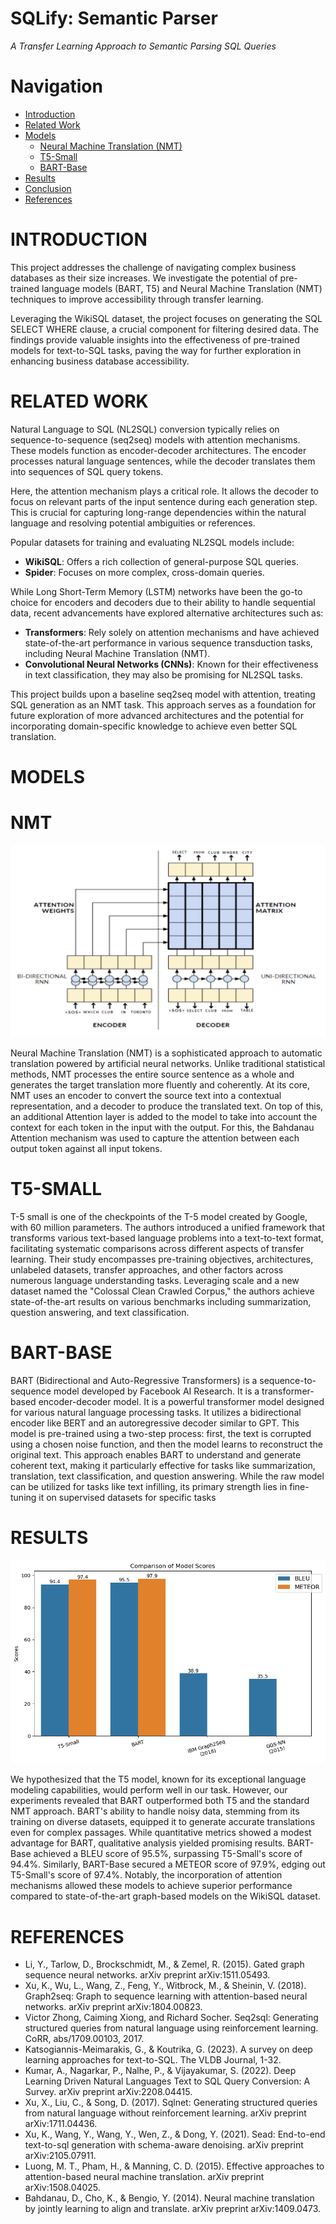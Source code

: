 # SQLify: Semantic Parser
*A Transfer Learning Approach to Semantic Parsing SQL Queries*

# Navigation
* [Introduction](#introduction)
* [Related Work](#related-work)
* [Models](#models)
    * [Neural Machine Translation (NMT)](#nmt)
    * [T5-Small](#t5-small)
    * [BART-Base](#bart-base)
* [Results](#results)
* [Conclusion](#conclusion)
* [References](#references)

# INTRODUCTION
This project addresses the challenge of navigating complex business databases as their size increases. We investigate the potential of pre-trained language models (BART, T5) and Neural Machine Translation (NMT) techniques to improve accessibility through transfer learning.

Leveraging the WikiSQL dataset, the project focuses on generating the SQL SELECT WHERE clause, a crucial component for filtering desired data. The findings provide valuable insights into the effectiveness of pre-trained models for text-to-SQL tasks, paving the way for further exploration in enhancing business database accessibility.


# RELATED WORK
Natural Language to SQL (NL2SQL) conversion typically relies on sequence-to-sequence (seq2seq) models with attention mechanisms. These models function as encoder-decoder architectures. The encoder processes natural language sentences, while the decoder translates them into sequences of SQL query tokens.

Here, the attention mechanism plays a critical role. It allows the decoder to focus on relevant parts of the input sentence during each generation step. This is crucial for capturing long-range dependencies within the natural language and resolving potential ambiguities or references.

Popular datasets for training and evaluating NL2SQL models include:
- **WikiSQL**: Offers a rich collection of general-purpose SQL queries.
- **Spider**: Focuses on more complex, cross-domain queries.

While Long Short-Term Memory (LSTM) networks have been the go-to choice for encoders and decoders due to their ability to handle sequential data, recent advancements have explored alternative architectures such as:
- **Transformers**: Rely solely on attention mechanisms and have achieved state-of-the-art performance in various sequence transduction tasks, including Neural Machine Translation (NMT).
- **Convolutional Neural Networks (CNNs)**: Known for their effectiveness in text classification, they may also be promising for NL2SQL tasks.

This project builds upon a baseline seq2seq model with attention, treating SQL generation as an NMT task. This approach serves as a foundation for future exploration of more advanced architectures and the potential for incorporating domain-specific knowledge to achieve even better SQL translation.


# MODELS

# NMT
![Architecture of NMT Model](https://github.com/namansnghl/SQLify/blob/main/media/NMT_arch.png)

Neural Machine Translation (NMT) is a sophisticated approach to automatic translation powered by artificial neural networks. Unlike traditional statistical methods, NMT processes the entire source sentence as a whole and generates the target translation more fluently and coherently. At its core, NMT uses an encoder to convert the source text into a contextual representation, and a decoder to produce the translated text. On top of this, an additional Attention layer is added to the model to take into account the context for each token in the input with the output. For this, the Bahdanau Attention mechanism was used to capture the attention between each output token against all input tokens.

# T5-SMALL
T-5 small is one of the checkpoints of the T-5 model created by Google, with 60 million parameters. The authors introduced a unified framework that transforms various text-based language problems into a text-to-text format, facilitating systematic comparisons across different aspects of transfer learning. Their study encompasses pre-training objectives, architectures, unlabeled datasets, transfer approaches, and other factors across numerous language understanding tasks. Leveraging scale and a new dataset named the "Colossal Clean Crawled Corpus," the authors achieve state-of-the-art results on various benchmarks including summarization, question answering, and text classification.

# BART-BASE
BART (Bidirectional and Auto-Regressive Transformers) is a sequence-to-sequence model developed by Facebook AI Research. It is a transformer-based encoder-decoder model. It is a powerful transformer model designed for various natural language processing tasks. It utilizes a bidirectional encoder like BERT and an autoregressive decoder similar to GPT. This model is pre-trained using a two-step process: first, the text is corrupted using a chosen noise function, and then the model learns to reconstruct the original text. This approach enables BART to understand and generate coherent text, making it particularly effective for tasks like summarization, translation, text classification, and question answering. While the raw model can be utilized for tasks like text infilling, its primary strength lies in fine-tuning it on supervised datasets for specific tasks


# RESULTS

![Performance Metric](https://github.com/namansnghl/SQLify/blob/main/media/performance_metrics.png)

We hypothesized that the T5 model, known for its exceptional language modeling capabilities, would perform well in our task. However, our experiments revealed that BART outperformed both T5 and the standard NMT approach. BART's ability to handle noisy data, stemming from its training on diverse datasets, equipped it to generate accurate translations even for complex passages. While quantitative metrics showed a modest advantage for BART, qualitative analysis yielded promising results. BART-Base achieved a BLEU score of 95.5%, surpassing T5-Small's score of 94.4%. Similarly, BART-Base secured a METEOR score of 97.9%, edging out T5-Small's score of 97.4%. Notably, the incorporation of attention mechanisms allowed these models to achieve superior performance compared to state-of-the-art graph-based models on the WikiSQL dataset.

# REFERENCES

- Li, Y., Tarlow, D., Brockschmidt, M., & Zemel, R. (2015). Gated graph sequence neural networks. arXiv preprint arXiv:1511.05493.
- Xu, K., Wu, L., Wang, Z., Feng, Y., Witbrock, M., & Sheinin, V. (2018). Graph2seq: Graph to sequence learning with attention-based neural networks. arXiv preprint arXiv:1804.00823.
- Victor Zhong, Caiming Xiong, and Richard Socher. Seq2sql: Generating structured queries from natural language using reinforcement learning. CoRR, abs/1709.00103, 2017.
- Katsogiannis-Meimarakis, G., & Koutrika, G. (2023). A survey on deep learning approaches for text-to-SQL. The VLDB Journal, 1-32.
- Kumar, A., Nagarkar, P., Nalhe, P., & Vijayakumar, S. (2022). Deep Learning Driven Natural Languages Text to SQL Query Conversion: A Survey. arXiv preprint arXiv:2208.04415.
- Xu, X., Liu, C., & Song, D. (2017). Sqlnet: Generating structured queries from natural language without reinforcement learning. arXiv preprint arXiv:1711.04436.
- Xu, K., Wang, Y., Wang, Y., Wen, Z., & Dong, Y. (2021). Sead: End-to-end text-to-sql generation with schema-aware denoising. arXiv preprint arXiv:2105.07911.
- Luong, M. T., Pham, H., & Manning, C. D. (2015). Effective approaches to attention-based neural machine translation. arXiv preprint arXiv:1508.04025.
- Bahdanau, D., Cho, K., & Bengio, Y. (2014). Neural machine translation by jointly learning to align and translate. arXiv preprint arXiv:1409.0473.
